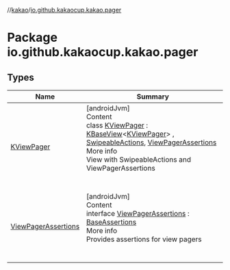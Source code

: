//[kakao](../../index.md)/[io.github.kakaocup.kakao.pager](index.md)



# Package io.github.kakaocup.kakao.pager  


## Types  
  
|  Name |  Summary | 
|---|---|
| <a name="io.github.kakaocup.kakao.pager/KViewPager///PointingToDeclaration/"></a>[KViewPager](-k-view-pager/index.md)| <a name="io.github.kakaocup.kakao.pager/KViewPager///PointingToDeclaration/"></a>[androidJvm]  <br>Content  <br>class [KViewPager](-k-view-pager/index.md) : [KBaseView](../io.github.kakaocup.kakao.common.views/-k-base-view/index.md)<[KViewPager](-k-view-pager/index.md)> , [SwipeableActions](../io.github.kakaocup.kakao.common.actions/-swipeable-actions/index.md), [ViewPagerAssertions](-view-pager-assertions/index.md)  <br>More info  <br>View with SwipeableActions and ViewPagerAssertions  <br><br><br>|
| <a name="io.github.kakaocup.kakao.pager/ViewPagerAssertions///PointingToDeclaration/"></a>[ViewPagerAssertions](-view-pager-assertions/index.md)| <a name="io.github.kakaocup.kakao.pager/ViewPagerAssertions///PointingToDeclaration/"></a>[androidJvm]  <br>Content  <br>interface [ViewPagerAssertions](-view-pager-assertions/index.md) : [BaseAssertions](../io.github.kakaocup.kakao.common.assertions/-base-assertions/index.md)  <br>More info  <br>Provides assertions for view pagers  <br><br><br>|

